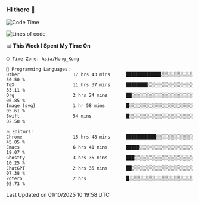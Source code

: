 ### Hi there 👋

<!--
**nicehiro/nicehiro** is a ✨ _special_ ✨ repository because its `README.md` (this file) appears on your GitHub profile.

Here are some ideas to get you started:

- 🔭 I’m currently working on ...
- 🌱 I’m currently learning ...
- 👯 I’m looking to collaborate on ...
- 🤔 I’m looking for help with ...
- 💬 Ask me about ...
- 📫 How to reach me: ...
- 😄 Pronouns: ...
- ⚡ Fun fact: ...
-->

<!--START_SECTION:waka-->
![Code Time](http://img.shields.io/badge/Code%20Time-1%2C115%20hrs%204%20mins-blue)

![Lines of code](https://img.shields.io/badge/From%20Hello%20World%20I%27ve%20Written-1.9%20million%20lines%20of%20code-blue)

📊 **This Week I Spent My Time On** 

```text
🕑︎ Time Zone: Asia/Hong_Kong

💬 Programming Languages: 
Other                    17 hrs 43 mins      █████████████░░░░░░░░░░░░   50.50 % 
TeX                      11 hrs 37 mins      ████████░░░░░░░░░░░░░░░░░   33.11 % 
Org                      2 hrs 24 mins       ██░░░░░░░░░░░░░░░░░░░░░░░   06.85 % 
Image (svg)              1 hr 58 mins        █░░░░░░░░░░░░░░░░░░░░░░░░   05.61 % 
Swift                    54 mins             █░░░░░░░░░░░░░░░░░░░░░░░░   02.58 % 

🔥 Editors: 
Chrome                   15 hrs 48 mins      ███████████░░░░░░░░░░░░░░   45.05 % 
Emacs                    6 hrs 41 mins       █████░░░░░░░░░░░░░░░░░░░░   19.07 % 
Ghostty                  3 hrs 35 mins       ███░░░░░░░░░░░░░░░░░░░░░░   10.25 % 
ChatGPT                  2 hrs 35 mins       ██░░░░░░░░░░░░░░░░░░░░░░░   07.38 % 
Zotero                   2 hrs               █░░░░░░░░░░░░░░░░░░░░░░░░   05.73 % 
```


 Last Updated on 01/10/2025 10:19:58 UTC
<!--END_SECTION:waka-->
